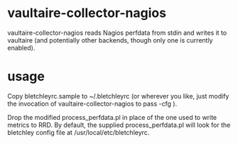 vaultaire-collector-nagios
==========================

vaultaire-collector-nagios reads Nagios perfdata from stdin and writes it
to vaultaire (and potentially other backends, though only one is
currently enabled). 


usage
=====

Copy bletchleyrc.sample to ~/.bletchleyrc (or wherever you like, just 
modify the invocation of vaultaire-collector-nagios to pass -cfg <path>).

Drop the modified process_perfdata.pl in place of the one used to write
metrics to RRD. By default, the supplied process_perfdata.pl will look
for the bletchley config file at /usr/local/etc/bletchleyrc.

